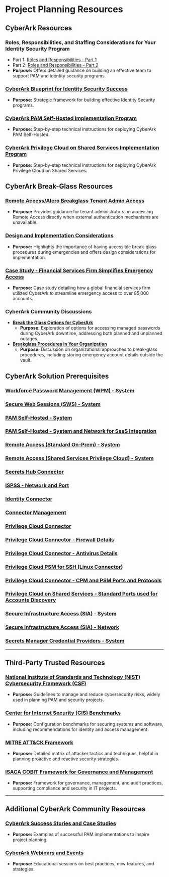 # Project Planning Resources

## CyberArk Resources

### **Roles, Responsibilities, and Staffing Considerations for Your Identity Security Program**  
   - Part 1: [Roles and Responsibilities - Part 1](https://community.cyberark.com/s/article/Roles-Responsibilities-and-Staffing-Considerations-for-Your-Identity-Security-Program-Part-1)  
   - Part 2: [Roles and Responsibilities - Part 2](https://community.cyberark.com/s/article/Roles-Responsibilities-and-Staffing-Considerations-for-Your-Identity-Security-Program-Part-2)  
   - **Purpose:** Offers detailed guidance on building an effective team to support PAM and identity security programs.

### [CyberArk Blueprint for Identity Security Success](https://www.cyberark.com/blueprint/)  
   - **Purpose:** Strategic framework for building effective Identity Security programs.

### [CyberArk PAM Self-Hosted Implementation Program](https://docs.cyberark.com/pam-self-hosted/latest/en/content/imp-program/imp-program-lp.htm) 
   - **Purpose:** Step-by-step technical instructions for deploying CyberArk PAM Self-Hosted.

### [CyberArk Privilege Cloud on Shared Services Implementation Program](https://docs.cyberark.com/privilege-cloud-shared-services/latest/en/content/privilege%20cloud/privcloud-implementation-program.htm) 
   - **Purpose:** Step-by-step technical instructions for deploying CyberArk Privilege Cloud on Shared Services.

## CyberArk Break-Glass Resources

### **[Remote Access/Alero Breakglass Tenant Admin Access](https://docs.cyberark.com/remote-access-shared-services/latest/en/content/admin/adminaccess.htm)**
   - **Purpose:** Provides guidance for tenant administrators on accessing Remote Access directly when external authentication mechanisms are unavailable.

### **[Design and Implementation Considerations](https://docs.cyberark.com/pam-self-hosted/12.1/en/content/imp-program/imp-program-designandimp.htm)**
   - **Purpose:** Highlights the importance of having accessible break-glass procedures during emergencies and offers design considerations for implementation.

### **[Case Study - Financial Services Firm Simplifies Emergency Access](https://www.cyberark.com/customer-stories/global-financial-services-firm/)**
   - **Purpose:** Case study detailing how a global financial services firm utilized CyberArk to streamline emergency access to over 85,000 accounts.

### CyberArk Community Discussions

- **[Break the Glass Options for CyberArk](https://community.cyberark.com/s/question/0D5Ht00009xOuV9KAK/break-the-glass-options-for-cyberark)**
   - **Purpose:** Exploration of options for accessing managed passwords during CyberArk downtime, addressing both planned and unplanned outages.
- **[Breakglass Procedures in Your Organization](https://community.cyberark.com/s/question/0D55000006BAISWCA5/breakglass-procedures-in-your-organization)**
   - **Purpose:** Discussion on organizational approaches to break-glass procedures, including storing emergency account details outside the vault.

## CyberArk Solution Prerequisites

### [Workforce Password Management (WPM) - System](https://docs.cyberark.com/wpm/latest/en/content/coreservices/getstarted/services-components-overview/browserssupport.htm?tocpath=Get%20Started%7C_____3)

### [Secure Web Sessions (SWS) - System](https://docs.cyberark.com/sws/latest/en/content/setup/sws-system-requirements.htm?tocpath=Set%20up%20your%20SWS%20environment%7C_____1)

### [PAM Self-Hosted - System](https://docs.cyberark.com/pam-self-hosted/latest/en/content/landing%20pages/lpsystemrequirements.htm)

### [PAM Self-Hosted - System and Network for SaaS Integration](https://docs.cyberark.com/pam-self-hosted/latest/en/content/pas%20sysreq/saas-system-network-req.htm)

### [Remote Access (Standard On-Prem) - System](https://docs.cyberark.com/remote-access-standard/latest/en/content/installation/systemrequirements.htm)

### [Remote Access (Shared Services Privilege Cloud) - System](https://docs.cyberark.com/remote-access-shared-services/latest/en/content/installation/systemrequirements.htm)

### [Secrets Hub Connector](https://docs.cyberark.com/secrets-hub-privilege-cloud/latest/en/content/secretshubcontent/sh-requirements.htm?tocpath=Onboard%20to%20Secrets%20Hub%7C_____1)

### [ISPSS - Network and Port](https://docs.cyberark.com/ispss-deployment/latest/en/content/deployment/deploy-outbound_traffic.htm?tocpath=Prepare%20your%20environment%7CSystem%20and%20network%20requirements%7COutbound%20traffic%20network%20and%20port%20requirements%7C_____0)

### [Identity Connector](https://docs.cyberark.com/ispss-deployment/latest/en/content/ispss/ispss-identity-connector-requirements.htm?tocpath=Prepare%20your%20environment%7CSystem%20and%20network%20requirements%7C_____2)

### [Connector Management](https://docs.cyberark.com/ispss-deployment/latest/en/content/deployment/deploy-cm_requirements.htm?tocpath=Prepare%20your%20environment%7CSystem%20and%20network%20requirements%7C_____3)

### [Privilege Cloud Connector](https://docs.cyberark.com/ispss-deployment/latest/en/content/privilege%20cloud/privcloud-sys-req-connector.htm?tocpath=Prepare%20your%20environment%7CSystem%20and%20network%20requirements%7CPrivilege%20Cloud%20requirements%7C_____1)

### [Privilege Cloud Connector - Firewall Details](https://docs.cyberark.com/ispss-deployment/latest/en/content/privilege%20cloud/priv-cloud-firewall-setup.htm?tocpath=Prepare%20your%20environment%7CFor%20Privilege%20Cloud%253A%20Third%20party%20recommended%20setup%7C_____1)

### [Privilege Cloud Connector - Antivirus Details](https://docs.cyberark.com/ispss-deployment/latest/en/content/privilege%20cloud/privcloud-install-antivirus.htm?tocpath=Prepare%20your%20environment%7CFor%20Privilege%20Cloud%253A%20Third%20party%20recommended%20setup%7C_____2)

### [Privilege Cloud PSM for SSH (Linux Connector)](https://docs.cyberark.com/ispss-deployment/latest/en/content/privilege%20cloud/privcloud-sys-req-psm-ssh.htm?tocpath=Prepare%20your%20environment%7CSystem%20and%20network%20requirements%7CPrivilege%20Cloud%20requirements%7C_____2)

### [Privilege Cloud Connector - CPM and PSM Ports and Protocols](https://docs.cyberark.com/ispss-deployment/latest/en/content/pas%20sysreq/standard%20ports%20-%20cpm.htm?tocpath=Prepare%20your%20environment%7CSystem%20and%20network%20requirements%7CPrivilege%20Cloud%20requirements%7C_____4)

### [Privilege Cloud on Shared Services - Standard Ports used for Accounts Discovery](https://docs.cyberark.com/ispss-deployment/latest/en/content/pas%20sysreq/standard%20ports%20-%20accounts%20discovery.htm?tocpath=Prepare%20your%20environment%7CSystem%20and%20network%20requirements%7CPrivilege%20Cloud%20requirements%7C_____5)

### [Secure Infrastructure Access (SIA) - System](https://docs.cyberark.com/dpa/latest/en/content/introduction/dpa_connector-machine-requirements.htm)

### [Secure Infrastructure Access (SIA) - Network](https://docs.cyberark.com/dpa/latest/en/content/introduction/dpa_network-requirements.htm)

### [Secrets Manager Credential Providers - System](https://docs.cyberark.com/credential-providers/latest/en/content/cp%20and%20ascp/aam-cp-system-requirements.htm)

---

## Third-Party Trusted Resources

### [National Institute of Standards and Technology (NIST) Cybersecurity Framework (CSF)](https://www.nist.gov/cyberframework)  
   - **Purpose:** Guidelines to manage and reduce cybersecurity risks, widely used in planning PAM and security projects.

### [Center for Internet Security (CIS) Benchmarks](https://www.cisecurity.org/cis-benchmarks/)
   - **Purpose:** Configuration benchmarks for securing systems and software, including recommendations for identity and access management.

### [MITRE ATT&CK Framework](https://attack.mitre.org/)  
   - **Purpose:** Detailed matrix of attacker tactics and techniques, helpful in planning proactive and reactive security strategies.

### [ISACA COBIT Framework for Governance and Management](https://www.isaca.org/resources/cobit)  
   - **Purpose:** Framework for governance, management, and audit practices, supporting compliance and security in IT projects.

---

## Additional CyberArk Community Resources

### [CyberArk Success Stories and Case Studies](https://www.cyberark.com/resources/)
   - **Purpose:** Examples of successful PAM implementations to inspire project planning.

### [CyberArk Webinars and Events](https://www.cyberark.com/resources/webinars/) 
   - **Purpose:** Educational sessions on best practices, new features, and strategies.